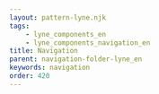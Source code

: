 ```yaml
---
layout: pattern-lyne.njk
tags: 
    - lyne_components_en
    - lyne_components_navigation_en
title: Navigation
parent: navigation-folder-lyne_en
keywords: navigation
order: 420
---
```

